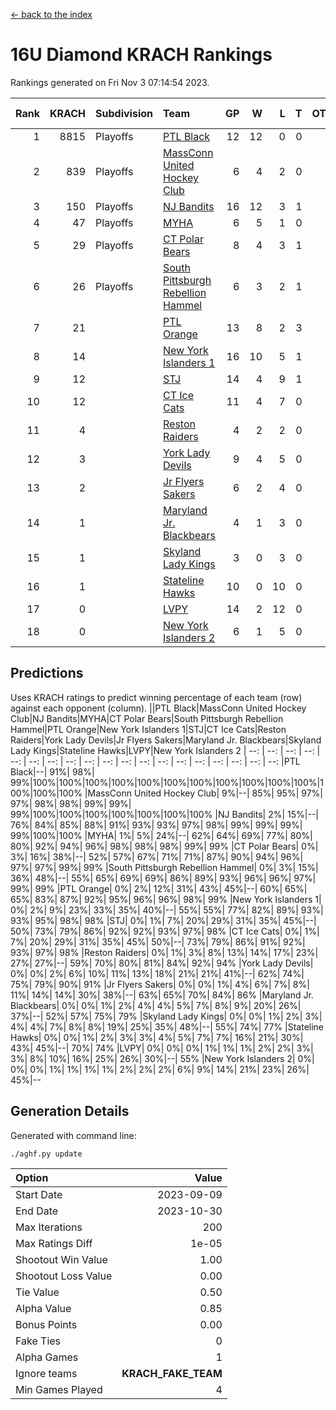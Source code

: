 [<- back to the index](readme.md)
# 16U Diamond KRACH Rankings
Rankings generated on Fri Nov  3 07:14:54 2023.

Rank|KRACH|Subdivision|Team|GP|W|L|T|OTW|OTL|SoS|Exp Wins|Win Diff
---:|---:|:---|:---|---:|---:|---:|---:|---:|---:|---:|---:|---:
1|8815|Playoffs|[PTL Black](https://gamesheetstats.com/seasons/3663/teams/140833/schedule)|12|12|0|0|0|0|146|12.8|-0.0
2|839|Playoffs|[MassConn United Hockey Club](https://gamesheetstats.com/seasons/3663/teams/140835/schedule)|6|4|2|0|0|0|2565|4.8|-0.0
3|150|Playoffs|[NJ Bandits](https://gamesheetstats.com/seasons/3663/teams/140836/schedule)|16|12|3|1|0|0|627|13.4|0.0
4|47|Playoffs|[MYHA](https://gamesheetstats.com/seasons/3663/teams/140838/schedule)|6|5|1|0|0|0|25|5.9|0.0
5|29|Playoffs|[CT Polar Bears](https://gamesheetstats.com/seasons/3663/teams/140834/schedule)|8|4|3|1|0|0|44|5.4|0.0
6|26|Playoffs|[South Pittsburgh Rebellion Hammel](https://gamesheetstats.com/seasons/3663/teams/140839/schedule)|6|3|2|1|0|0|1270|4.4|0.0
7|21||[PTL Orange](https://gamesheetstats.com/seasons/3663/teams/140842/schedule)|13|8|2|3|1|0|9|10.4|0.0
8|14||[New York Islanders 1](https://gamesheetstats.com/seasons/3663/teams/140847/schedule)|16|10|5|1|1|0|18|11.4|0.0
9|12||[STJ](https://gamesheetstats.com/seasons/3663/teams/140841/schedule)|14|4|9|1|0|1|1208|5.4|0.0
10|12||[CT Ice Cats](https://gamesheetstats.com/seasons/3663/teams/140846/schedule)|11|4|7|0|0|0|905|4.9|0.0
11|4||[Reston Raiders](https://gamesheetstats.com/seasons/3663/teams/140850/schedule)|4|2|2|0|1|0|7|2.9|0.0
12|3||[York Lady Devils](https://gamesheetstats.com/seasons/3663/teams/140845/schedule)|9|4|5|0|0|2|894|4.9|0.0
13|2||[Jr Flyers Sakers](https://gamesheetstats.com/seasons/3663/teams/140843/schedule)|6|2|4|0|1|0|27|2.9|0.0
14|1||[Maryland Jr. Blackbears](https://gamesheetstats.com/seasons/3663/teams/140848/schedule)|4|1|3|0|0|1|1769|1.9|0.0
15|1||[Skyland Lady Kings](https://gamesheetstats.com/seasons/3663/teams/140849/schedule)|3|0|3|0|0|0|13|0.9|0.0
16|1||[Stateline Hawks](https://gamesheetstats.com/seasons/3663/teams/140840/schedule)|10|0|10|0|0|0|2442|0.9|0.0
17|0||[LVPY](https://gamesheetstats.com/seasons/3663/teams/140844/schedule)|14|2|12|0|0|0|25|2.9|0.0
18|0||[New York Islanders 2](https://gamesheetstats.com/seasons/3663/teams/140851/schedule)|6|1|5|0|0|0|9|1.9|0.0

## Predictions
Uses KRACH ratings to predict winning percentage of each team (row) against each opponent (column).
||PTL Black|MassConn United Hockey Club|NJ Bandits|MYHA|CT Polar Bears|South Pittsburgh Rebellion Hammel|PTL Orange|New York Islanders 1|STJ|CT Ice Cats|Reston Raiders|York Lady Devils|Jr Flyers Sakers|Maryland Jr. Blackbears|Skyland Lady Kings|Stateline Hawks|LVPY|New York Islanders 2
| --: | --: | --: | --: | --: | --: | --: | --: | --: | --: | --: | --: | --: | --: | --: | --: | --: | --: | --: 
|PTL Black|--| 91%| 98%| 99%|100%|100%|100%|100%|100%|100%|100%|100%|100%|100%|100%|100%|100%|100%
|MassConn United Hockey Club|  9%|--| 85%| 95%| 97%| 97%| 98%| 98%| 99%| 99%| 99%|100%|100%|100%|100%|100%|100%|100%
|NJ Bandits|  2%| 15%|--| 76%| 84%| 85%| 88%| 91%| 93%| 93%| 97%| 98%| 99%| 99%| 99%| 99%|100%|100%
|MYHA|  1%|  5%| 24%|--| 62%| 64%| 69%| 77%| 80%| 80%| 92%| 94%| 96%| 98%| 98%| 98%| 99%| 99%
|CT Polar Bears|  0%|  3%| 16%| 38%|--| 52%| 57%| 67%| 71%| 71%| 87%| 90%| 94%| 96%| 97%| 97%| 99%| 99%
|South Pittsburgh Rebellion Hammel|  0%|  3%| 15%| 36%| 48%|--| 55%| 65%| 69%| 69%| 86%| 89%| 93%| 96%| 96%| 97%| 99%| 99%
|PTL Orange|  0%|  2%| 12%| 31%| 43%| 45%|--| 60%| 65%| 65%| 83%| 87%| 92%| 95%| 96%| 96%| 98%| 99%
|New York Islanders 1|  0%|  2%|  9%| 23%| 33%| 35%| 40%|--| 55%| 55%| 77%| 82%| 89%| 93%| 93%| 95%| 98%| 98%
|STJ|  0%|  1%|  7%| 20%| 29%| 31%| 35%| 45%|--| 50%| 73%| 79%| 86%| 92%| 92%| 93%| 97%| 98%
|CT Ice Cats|  0%|  1%|  7%| 20%| 29%| 31%| 35%| 45%| 50%|--| 73%| 79%| 86%| 91%| 92%| 93%| 97%| 98%
|Reston Raiders|  0%|  1%|  3%|  8%| 13%| 14%| 17%| 23%| 27%| 27%|--| 59%| 70%| 80%| 81%| 84%| 92%| 94%
|York Lady Devils|  0%|  0%|  2%|  6%| 10%| 11%| 13%| 18%| 21%| 21%| 41%|--| 62%| 74%| 75%| 79%| 90%| 91%
|Jr Flyers Sakers|  0%|  0%|  1%|  4%|  6%|  7%|  8%| 11%| 14%| 14%| 30%| 38%|--| 63%| 65%| 70%| 84%| 86%
|Maryland Jr. Blackbears|  0%|  0%|  1%|  2%|  4%|  4%|  5%|  7%|  8%|  9%| 20%| 26%| 37%|--| 52%| 57%| 75%| 79%
|Skyland Lady Kings|  0%|  0%|  1%|  2%|  3%|  4%|  4%|  7%|  8%|  8%| 19%| 25%| 35%| 48%|--| 55%| 74%| 77%
|Stateline Hawks|  0%|  0%|  1%|  2%|  3%|  3%|  4%|  5%|  7%|  7%| 16%| 21%| 30%| 43%| 45%|--| 70%| 74%
|LVPY|  0%|  0%|  0%|  1%|  1%|  1%|  2%|  2%|  3%|  3%|  8%| 10%| 16%| 25%| 26%| 30%|--| 55%
|New York Islanders 2|  0%|  0%|  0%|  1%|  1%|  1%|  1%|  2%|  2%|  2%|  6%|  9%| 14%| 21%| 23%| 26%| 45%|--

## Generation Details

Generated with command line:
```
./aghf.py update
```

| Option | Value |
| :----- | ----: |
| Start Date | 2023-09-09 |
| End Date | 2023-10-30 |
| Max Iterations | 200 |
| Max Ratings Diff | 1e-05 |
| Shootout Win Value | 1.00 |
| Shootout Loss Value | 0.00 |
| Tie Value | 0.50 |
| Alpha Value | 0.85 |
| Bonus Points | 0.00 |
| Fake Ties | 0 |
| Alpha Games | 1 |
| Ignore teams | __KRACH_FAKE_TEAM__ |
| Min Games Played | 4 |

